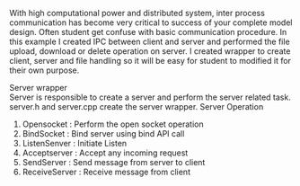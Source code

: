 With high computational power and distributed system, inter process communication has become very critical to success of your complete model design. Often student get confuse with basic communication procedure. In this example I created IPC between client and server and performed the file upload, download or delete operation on server. I created wrapper to create client, server and file handling so it will be easy for student to modified it for their own purpose.

Server wrapper
<br/>Server is responsible to create a server and perform the server related task. server.h and server.cpp create the server wrapper. 
Server Operation
  1) Opensocket : Perform the open socket operation
  2) BindSocket : Bind server using bind API call
  3) ListenSenver : Initiate Listen
  4) Acceptserver : Accept any incoming request
  5) SendServer :  Send message from server to client
  6) ReceiveServer : Receive message from client
  
  
